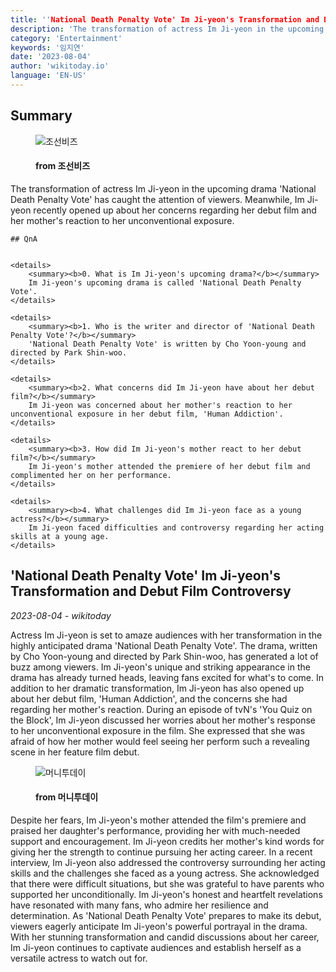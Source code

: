 ```yaml
---
title: ''National Death Penalty Vote' Im Ji-yeon's Transformation and Debut Film Controversy'
description: 'The transformation of actress Im Ji-yeon in the upcoming drama 'National Death Penalty Vote' has caught the attention of viewers. Meanwhile, Im Ji-yeon recently opened up about her concerns regarding her debut film and her mother's reaction to her unconventional exposure.'
category: 'Entertainment'
keywords: '임지연'
date: '2023-08-04'
author: 'wikitoday.io'
language: 'EN-US'
---
```


## Summary



<figure>
    <img src="https://biz.chosun.com/resizer/r_r0aWR58keMbbNB-dbQ7T3TUoA=/650x341/smart/cloudfront-ap-northeast-1.images.arcpublishing.com/chosunbiz/5HFYSCCAKORKA4OMOCBNAHED2Y.jpg" alt="조선비즈" />
    <figcaption>
        <h4> from 조선비즈</h4>
    </figcaption>
</figure>


The transformation of actress Im Ji-yeon in the upcoming drama 'National Death Penalty Vote' has caught the attention of viewers. Meanwhile, Im Ji-yeon recently opened up about her concerns regarding her debut film and her mother's reaction to her unconventional exposure.


    ## QnA

    
    <details>
        <summary><b>0. What is Im Ji-yeon's upcoming drama?</b></summary>
        Im Ji-yeon's upcoming drama is called 'National Death Penalty Vote'.
    </details>
    
    <details>
        <summary><b>1. Who is the writer and director of 'National Death Penalty Vote'?</b></summary>
        'National Death Penalty Vote' is written by Cho Yoon-young and directed by Park Shin-woo.
    </details>
    
    <details>
        <summary><b>2. What concerns did Im Ji-yeon have about her debut film?</b></summary>
        Im Ji-yeon was concerned about her mother's reaction to her unconventional exposure in her debut film, 'Human Addiction'.
    </details>
    
    <details>
        <summary><b>3. How did Im Ji-yeon's mother react to her debut film?</b></summary>
        Im Ji-yeon's mother attended the premiere of her debut film and complimented her on her performance.
    </details>
    
    <details>
        <summary><b>4. What challenges did Im Ji-yeon face as a young actress?</b></summary>
        Im Ji-yeon faced difficulties and controversy regarding her acting skills at a young age.
    </details>
    


## 'National Death Penalty Vote' Im Ji-yeon's Transformation and Debut Film Controversy

_2023-08-04 - wikitoday_

Actress Im Ji-yeon is set to amaze audiences with her transformation in the highly anticipated drama 'National Death Penalty Vote'. The drama, written by Cho Yoon-young and directed by Park Shin-woo, has generated a lot of buzz among viewers. Im Ji-yeon's unique and striking appearance in the drama has already turned heads, leaving fans excited for what's to come. In addition to her dramatic transformation, Im Ji-yeon has also opened up about her debut film, 'Human Addiction', and the concerns she had regarding her mother's reaction. During an episode of tvN's 'You Quiz on the Block', Im Ji-yeon discussed her worries about her mother's response to her unconventional exposure in the film. She expressed that she was afraid of how her mother would feel seeing her perform such a revealing scene in her feature film debut.


<figure>
    <img src="https://thumb.mt.co.kr/21/2023/08/2023080308080533315_1.jpg" alt="머니투데이" />
    <figcaption>
        <h4> from 머니투데이</h4>
    </figcaption>
</figure>


Despite her fears, Im Ji-yeon's mother attended the film's premiere and praised her daughter's performance, providing her with much-needed support and encouragement. Im Ji-yeon credits her mother's kind words for giving her the strength to continue pursuing her acting career. In a recent interview, Im Ji-yeon also addressed the controversy surrounding her acting skills and the challenges she faced as a young actress. She acknowledged that there were difficult situations, but she was grateful to have parents who supported her unconditionally. Im Ji-yeon's honest and heartfelt revelations have resonated with many fans, who admire her resilience and determination. As 'National Death Penalty Vote' prepares to make its debut, viewers eagerly anticipate Im Ji-yeon's powerful portrayal in the drama. With her stunning transformation and candid discussions about her career, Im Ji-yeon continues to captivate audiences and establish herself as a versatile actress to watch out for.
